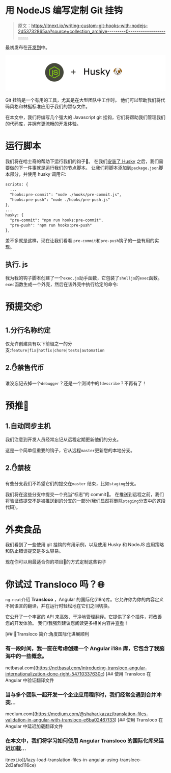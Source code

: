 # 用 NodeJS 编写定制 Git 挂钩

> 原文：<https://itnext.io/writing-custom-git-hooks-with-nodejs-2d53732865aa?source=collection_archive---------0----------------------->

最初发布在[开发到](https://dev.to/shaharkazaz/writing-custom-git-hooks-with-nodejs-3f8b)中。

![](img/c3b796a385baa67a14eaf02889dfdd5c.png)

Git 挂钩是一个有用的工具，尤其是在大型团队中工作时。
他们可以帮助我们将代码风格和林挺标准应用于我们的暂存文件。

在本文中，我们将编写几个强大的 Javascript git 挂钩，它们将帮助我们管理我们的代码库，并拥有更流畅的开发体验。

# 运行脚本

我们将在哈士奇的帮助下运行我们的钩子🐶。
在我们[安装了 Husky](https://github.com/typicode/husky#install) 之后，我们需要做的下一件事就是运行我们的节点脚本。
让我们将脚本添加到`package.json`脚本部分，并使用 husky 调用它:

```
scripts: {  
  ...
  "hooks:pre-commit": "node ./hooks/pre-commit.js",
  "hooks:pre-push": "node ./hooks/pre-push.js"
},
...
husky: {
  "pre-commit": "npm run hooks:pre-commit",
  "pre-push": "npm run hooks:pre-push"
},
```

差不多就是这样，现在让我们看看
`pre-commit`和`pre-push`钩子的一些有用的实现。

## 执行. js

我为我的钩子脚本创建了一个`exec.js`助手函数，它包装了`shelljs`的`exec`函数。
`exec`函数生成一个外壳，然后在该外壳中执行给定的命令:

# 预提交📦

## 1.分行名称约定

仅允许创建具有以下前缀之一的分支:`feature|fix|hotfix|chore|tests|automation`

## 2.✋禁售代币

谁没忘记去掉一个`debugger`？还是一个测试中的`fdescribe`？不再有了！

# 预推🚀

## 1.自动同步主机

我们注意到开发人员经常忘记从远程定期更新他们的分支。

这是一个简单但重要的钩子，它从远程`master`更新您的本地分支。

## 2.✋禁枝

有些分支我们不希望它们的提交在`master`
结束，比如`staging`分支。

我们将在这些分支中提交一个充当“标志”的 commit🚩。
在推送到远程之前，我们将验证该提交不是被推送到的分支的一部分(我们显然将删除`staging`分支中的这段代码)。

# 外卖食品

我们看到了一些使用 git 挂钩的有用示例，以及使用 Husky 和 NodeJS 应用策略和防止错误提交是多么容易。

现在你可以用最适合你的项目🥳的方式定制这些钩子

# 你试过 Transloco 吗？🌐

`ng-neat`介绍 **Transloco** ，Angular 的国际化(i18n)库。它允许你为你的内容定义不同语言的翻译，并在运行时轻松地在它们之间切换。

它公开了一个丰富的 API 来高效、干净地管理翻译。它提供了多个插件，将改善您的开发体验。
我们/我强烈建议您阅读更多相关内容并[查看](https://github.com/ngneat/transloco)！

[](https://netbasal.com/introducing-transloco-angular-internationalization-done-right-54710337630c) [## 🚀Transloco 简介:角度国际化进展顺利

### 有一段时间，我一直在考虑创建一个 Angular i18n 库，它包含了我脑海中的一些概念。

netbasal.com](https://netbasal.com/introducing-transloco-angular-internationalization-done-right-54710337630c) [](https://medium.com/@shahar.kazaz/translation-files-validation-in-angular-with-transloco-e6ba02467f33) [## 使用 Transloco 在 Angular 中验证翻译文件

### 当与多个团队一起开发一个企业应用程序时，我们经常会遇到合并冲突…

medium.com](https://medium.com/@shahar.kazaz/translation-files-validation-in-angular-with-transloco-e6ba02467f33) [](/lazy-load-translation-files-in-angular-using-transloco-2d3afed116ce) [## 使用 Transloco 在 Angular 中延迟加载翻译文件

### 在本文中，我们将学习如何使用 Angular Transloco 的国际化库来延迟加载…

itnext.io](/lazy-load-translation-files-in-angular-using-transloco-2d3afed116ce)